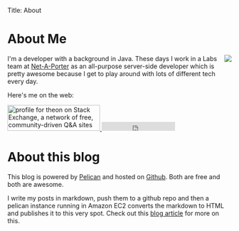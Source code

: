 Title: About

# About Me

<img style="float:right;" src="https://lh3.googleusercontent.com/-aIuNQy3kTCA/UJ507nw2GCI/AAAAAAAACpI/_yshGRaRSN4/s128/profile.jpg" />

I'm a developer with a background in Java. These days I work in a Labs team at [Net-A-Porter](http://www.net-a-porter.com) as an all-purpose server-side developer which is pretty awesome because I get to play around with lots of different tech every day.

Here's me on the web:

<a href="http://stackexchange.com/users/900623">
<img src="http://stackexchange.com/users/flair/900623.png" width="208" height="58" alt="profile for theon on Stack Exchange, a network of free, community-driven Q&amp;A sites" title="profile for theon on Stack Exchange, a network of free, community-driven Q&amp;A sites">
</a>

<iframe src="http://ghbtns.com/github-btn.html?user=markdotto&type=follow&count=true"
  allowtransparency="true" frameborder="0" scrolling="0" width="165" height="20"></iframe>

# About this blog

This blog is powered by [Pelican](http://pelican.notmyidea.org/) and hosted on [Github](https://github.com/). Both are free and both are awesome.

I write my posts in markdown, push them to a github repo and then a pelican instance running in Amazon EC2 converts the markdown to HTML and publishes it to this very spot. Check out this [blog article](http://theon.github.com/powering-your-blog-with-pelican-and-git.html) for more on this.
